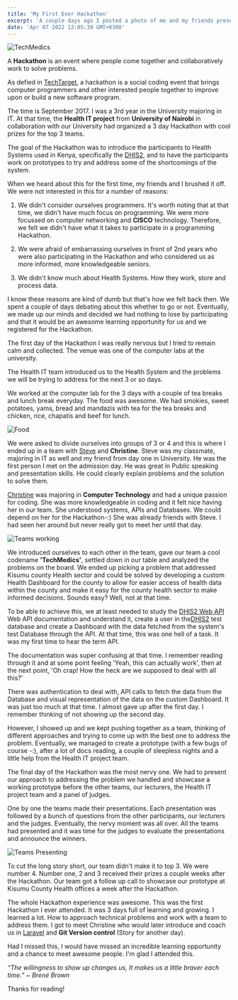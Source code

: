 ```yaml
---
title: 'My First Ever Hackathon'
excerpt: 'A couple days ago I posted a photo of me and my friends presenting a prototype in a Hackathon almost 5 years ago and they both commented reminiscing the whole experience we had back then, so I thought I could write something about the event.'
date: 'Apr 07 2022 12:05:39 GMT+0300'
---
```


![TechMedics](/images/posts/tech-medics.jpg)

A <b>Hackathon</b> is an event where people come together and collaboratively work to solve problems. 

As defied in [TechTarget](https://www.techtarget.com/searchcio/definition/hackathon#:~:text=A%20hackathon%2C%20also%20known%20as,an%20event%20marked%20by%20endurance.), a hackathon is a social coding event that brings computer programmers and other interested people together to improve upon or build a new software program.

The time is September 2017. I was a 3rd year in the University majoring in IT. At that time, the <b>Health IT project</b> from <b>University of Nairobi</b> in collaboration with our University had organized a 3 day Hackathon with cool prizes for the top 3 teams.

The goal of the Hackathon was to introduce the participants to Health Systems used in Kenya, specifically the [DHIS2](https://dhis2.org/), and to have the participants work on prototypes to try and address some of the shortcomings of the system.

When we heard about this for the first time, my friends and I brushed it off. We were not interested in this for a number of reasons:

1. We didn't consider ourselves programmers. It's worth noting that at that time, we didn't have much focus on programming. We were more focussed on computer networking and <b>CISCO</b> technology. Therefore, we felt we didn't have what it takes to participate in a programming Hackathon.

2. We were afraid of embarrassing ourselves in front of 2nd years who were also participating in the Hackathon and who considered us as more informed, more knowledgeable seniors.

3. We didn't know much about Health Systems. How they work, store and process data.

I know these reasons are kind of dumb but that's how we felt back then. We spent a couple of days debating about this whether to go or not. Eventually, we made up our minds and decided we had nothing to lose by participating and that it would be an awesome learning opportunity for us and we registered for the Hackathon.

The first day of the Hackathon I was really nervous but I tried to remain calm and collected. The venue was one of the computer labs at the university. 

The Health IT team introduced us to the Health System and the problems we will be trying to address for the next 3 or so days.

We worked at the computer lab for the 3 days with a couple of tea breaks and lunch break everyday. The food was awesome. We had smokies, sweet potatoes, yams, bread and mandazis with tea for the tea breaks and chicken, rice, chapatis and beef for lunch.

![Food](/images/posts/tea.jpg)

We were asked to divide ourselves into groups of 3 or 4 and this is where I ended up in a team with [Steve](https://ke.linkedin.com/in/stephenodhiamboodipo) and <b>Christine</b>. Steve was my classmate, majoring in IT as well and my friend from day one in University. He was the first person I met on the admission day. He was great in Public speaking and presentation skills. He could clearly explain problems and the solution to solve them.

[Christine](https://www.linkedin.com/in/christine-njoroge-70385211a/) was majoring in <b>Computer Technology</b> and had a unique passion for coding. She was more knowledgeable in coding and it felt nice having her in our team. She understood systems, APIs and Databases. We could depend on her for the Hackathon-:) She was already friends with Steve. I had seen her around but never really got to meet her until that day.

![Teams working](/images/posts/teams.jpg)

We introduced ourselves to each other in the team, gave our team a cool codename <b>'TechMedics'</b>, settled down in our table and analyzed the problems on the board. We ended up picking a problem that addressed Kisumu county Health sector and could be solved by developing a custom Health Dashboard for the county to allow for easier access of health data within the county and make it easy for the county health sector to make informed decisions. Sounds easy? Well, not at that time.

To be able to achieve this, we at least needed to study the [DHIS2 Web API](https://docs.dhis2.org/en/develop/using-the-api/dhis-core-version-235/web-api.html) Web API documentation and understand it, create a user in the[DHIS2](https://dhis2.org/) test database and create a Dashboard with the data fetched from the system's test Database through the API. At that time, this was one hell of a task. It was my first time to hear the term API.

The documentation was super confusing at that time. I remember reading through it and at some point feeling 'Yeah, this can actually work', then at the next point, 'Oh crap! How the heck are we supposed to deal with all this?'

There was authentication to deal with, API calls to fetch the data from the Database and visual representation of the data on the custom Dashboard. It was just too much at that time. I almost gave up after the first day. I remember thinking of not showing up the second day. 

However, I showed up and we kept pushing together as a team, thinking of different approaches and trying to come up with the best one to address the problem. Eventually, we managed to create a prototype (with a few bugs of course -:), after a lot of docs reading, a couple of sleepless nights and a little help from the Health IT project team.

The final day of the Hackathon was the most nervy one. We had to present our approach to addressing the problem we handled and showcase a working prototype before the other teams, our lecturers, the Health IT project team and a panel of judges.

One by one the teams made their presentations. Each presentation was followed by a bunch of questions from the other participants, our lecturers and the judges. Eventually, the nervy moment was all over. All the teams had presented and it was time for the judges to evaluate the presentations 
and announce the winners.

![Teams Presenting](/images/posts/presentation.jpg)


To cut the long story short, our team didn't make it to top 3. We were number 4. Number one, 2 and 3 received their prizes a couple weeks after the Hackathon. Our team got a follow up call to showcase our prototype at Kisumu County Health offices a week after the Hackathon. 

The whole Hackathon experience was awesome. This was the first Hackathon I ever attended. It was 3 days full of learning and growing. I learned a lot. How to approach technical problems and work with a team to address them. 
I got to meet Christine who would later introduce and coach us in [Laravel](https://laravel.com/) and <b>Git Version control</b> (Story for another day).

Had I missed this, I would have missed an incredible learning opportunity and a chance to meet awesome people. I'm glad I attended this.

*“The willingness to show up changes us, It makes us a little braver each time.” ~ Brené Brown*

Thanks for reading!